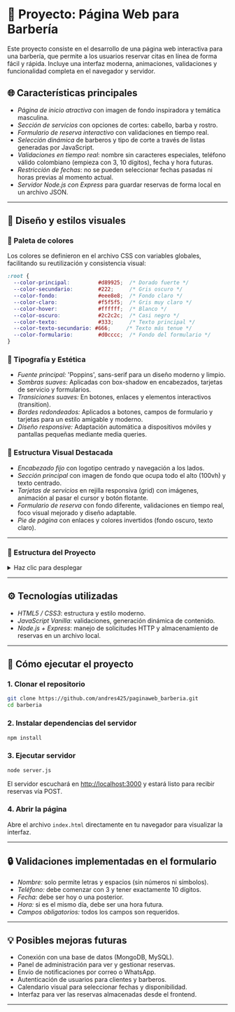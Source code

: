 
# 💈 Proyecto: Página Web para Barbería

Este proyecto consiste en el desarrollo de una página web interactiva para una barbería, que permite a los usuarios reservar citas en línea de forma fácil y rápida. Incluye una interfaz moderna, animaciones, validaciones y funcionalidad completa en el navegador y servidor.

## 🌐 Características principales

* *Página de inicio atractiva* con imagen de fondo inspiradora y temática masculina.
* *Sección de servicios* con opciones de cortes: cabello, barba y rostro.
* *Formulario de reserva interactivo* con validaciones en tiempo real.
* *Selección dinámica* de barberos y tipo de corte a través de listas generadas por JavaScript.
* *Validaciones en tiempo real*: nombre sin caracteres especiales, teléfono válido colombiano (empieza con 3, 10 dígitos), fecha y hora futuras.
* *Restricción de fechas*: no se pueden seleccionar fechas pasadas ni horas previas al momento actual.
* *Servidor Node.js con Express* para guardar reservas de forma local en un archivo JSON.

---

## 🎨 Diseño y estilos visuales

### 🎨 Paleta de colores

Los colores se definieron en el archivo CSS con variables globales, facilitando su reutilización y consistencia visual:

```css
:root {
  --color-principal:         #d89925;  /* Dorado fuerte */
  --color-secundario:        #222;     /* Gris oscuro */
  --color-fondo:             #eee8e8;  /* Fondo claro */
  --color-claro:             #f5f5f5;  /* Gris muy claro */
  --color-hover:             #ffffff;  /* Blanco */
  --color-oscuro:            #2c2c2c;  /* Casi negro */
  --color-texto:             #333;     /* Texto principal */
  --color-texto-secundario: #666;     /* Texto más tenue */
  --color-formulario:        #d0cccc;  /* Fondo del formulario */
}
```

### 📐 Tipografía y Estética

* *Fuente principal:* 'Poppins', sans-serif para un diseño moderno y limpio.
* *Sombras suaves:* Aplicadas con box-shadow en encabezados, tarjetas de servicio y formularios.
* *Transiciones suaves:* En botones, enlaces y elementos interactivos (transition).
* *Bordes redondeados:* Aplicados a botones, campos de formulario y tarjetas para un estilo amigable y moderno.
* *Diseño responsive:* Adaptación automática a dispositivos móviles y pantallas pequeñas mediante media queries.

### 🧱 Estructura Visual Destacada

* *Encabezado fijo* con logotipo centrado y navegación a los lados.
* *Sección principal* con imagen de fondo que ocupa todo el alto (100vh) y texto centrado.
* *Tarjetas de servicios* en rejilla responsiva (grid) con imágenes, animación al pasar el cursor y botón flotante.
* *Formulario de reserva* con fondo diferente, validaciones en tiempo real, foco visual mejorado y diseño adaptable.
* *Pie de página* con enlaces y colores invertidos (fondo oscuro, texto claro).

---

### 📁 Estructura del Proyecto

<details>
<summary>Haz clic para desplegar</summary>

```plaintext
BARBERIA/
├── activos/                  # Imágenes del sitio web
│   ├── imagen1.png
│   ├── imagen2.png
│   └── ...
├── css/
│   └── estilos.css           # Estilos personalizados del sitio
├── js/
│   └── script.js             # Lógica frontend: validaciones y envío del formulario
├── index.html               # Página principal del sitio web
├── server.js                # Servidor Express para gestionar reservas
├── reservas.json            # Archivo donde se almacenan las reservas
├── paquete.json             # Dependencias y configuración del proyecto
├── package-lock.json        # Versión exacta de dependencias
└── README.md                # Descripción del proyecto
```

</details>

---

## ⚙ Tecnologías utilizadas

* *HTML5 / CSS3*: estructura y estilo moderno.
* *JavaScript Vanilla*: validaciones, generación dinámica de contenido.
* *Node.js + Express*: manejo de solicitudes HTTP y almacenamiento de reservas en un archivo local.

---

## 📄 Cómo ejecutar el proyecto

### 1. Clonar el repositorio

```bash
git clone https://github.com/andres425/paginaweb_barberia.git
cd barberia
```

### 2. Instalar dependencias del servidor

```bash
npm install
```

### 3. Ejecutar servidor

```bash
node server.js
```

El servidor escuchará en [http://localhost:3000](http://localhost:3000) y estará listo para recibir reservas vía POST.

### 4. Abrir la página

Abre el archivo `index.html` directamente en tu navegador para visualizar la interfaz.

---

## 🔒 Validaciones implementadas en el formulario

* *Nombre:* solo permite letras y espacios (sin números ni símbolos).
* *Teléfono:* debe comenzar con 3 y tener exactamente 10 dígitos.
* *Fecha:* debe ser hoy o una posterior.
* *Hora:* si es el mismo día, debe ser una hora futura.
* *Campos obligatorios:* todos los campos son requeridos.

---

## 💡 Posibles mejoras futuras

* Conexión con una base de datos (MongoDB, MySQL).
* Panel de administración para ver y gestionar reservas.
* Envío de notificaciones por correo o WhatsApp.
* Autenticación de usuarios para clientes y barberos.
* Calendario visual para seleccionar fechas y disponibilidad.
* Interfaz para ver las reservas almacenadas desde el frontend.

---
